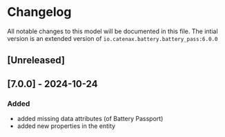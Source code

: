 # Changelog
All notable changes to this model will be documented in this file. The intial version is an extended version of `io.catenax.battery.battery_pass:6.0.0`

## [Unreleased]
## [7.0.0] - 2024-10-24
### Added
- added missing data attributes (of Battery Passport)
- added new properties in the entity